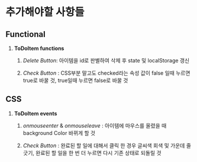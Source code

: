 # 추가해야할 사항들

## Functional

1. **ToDoItem functions**

   1. _Delete Button_: 아이템을 id로 판별하여 삭제 후 state 및 localStorage 갱신

   2. _Check Button_ : CSS부분 말고도 checked라는 속성 값이 false 일때 누르면 true로 바꿀 것, true일때 누르면 false로 바꿀 것

## CSS

1. **ToDoItem events**

   1. _onmouseenter_ & _onmouseleave_ : 아이템에 마우스를 올렸을 때 background Color 바뀌게 할 것

   2. _Check Button_ : 완료된 할 일에 대해서 클릭 한 경우 글씨색 회색 및 가운데 줄 긋기, 완료된 할 일을 한 번 더 누르면 다시 기존 상태로 되돌릴 것
